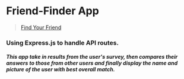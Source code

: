 # Friend-Finder App
> [Find Your Friend ](https://friendsfinder-app.herokuapp.com/)

### Using Express.js to handle API routes.
##### This app take in results from the user's survey, then compares their answers to those from other users and finally display the name and picture of the user with best overall match.

